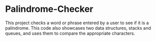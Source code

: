 # Palindrome-Checker

This project checks a word or phrase entered by a user to see if it is a palindrome.  This code also showcases two data structures, stacks and queues, and uses them to compare the appropriate characters.
